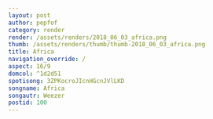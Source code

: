 ```yaml
---
layout: post
author: pepfof
category: render
render: /assets/renders/2018_06_03_africa.png
thumb: /assets/renders/thumb/thumb-2018_06_03_africa.png
title: Africa
navigation_override: /
aspect: 16/9
domcol: ^1d2d51
spotisong: 3ZPKocroJIcnHGcnJVlLKD
songname: Africa
songautr: Weezer
postid: 100
---
```


<!--USER BEGIN 1-->

<!--USER END 1-->

<!--more-->
<!--USER BEGIN 2-->

<!--USER END 2-->

